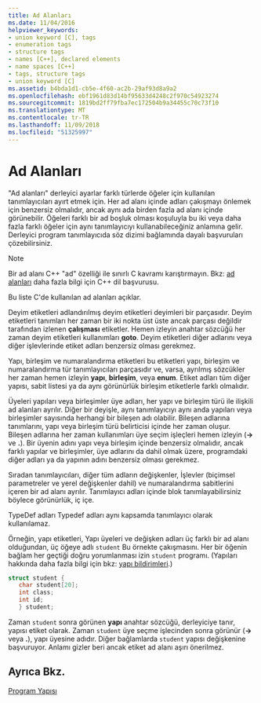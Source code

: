 ```yaml
---
title: Ad Alanları
ms.date: 11/04/2016
helpviewer_keywords:
- union keyword [C], tags
- enumeration tags
- structure tags
- names [C++], declared elements
- name spaces [C++]
- tags, structure tags
- union keyword [C]
ms.assetid: b4bda1d1-cb5e-4f60-ac2b-29af93d8a9a2
ms.openlocfilehash: ebf1961d83d14bf95633d4248c2f970c54923274
ms.sourcegitcommit: 1819bd2ff79fba7ec172504b9a34455c70c73f10
ms.translationtype: MT
ms.contentlocale: tr-TR
ms.lasthandoff: 11/09/2018
ms.locfileid: "51325997"
---
```

# <a name="name-spaces"></a>Ad Alanları

"Ad alanları" derleyici ayarlar farklı türlerde öğeler için kullanılan tanımlayıcıları ayırt etmek için. Her ad alanı içinde adları çakışmayı önlemek için benzersiz olmalıdır, ancak aynı ada birden fazla ad alanı içinde görünebilir. Öğeleri farklı bir ad boşluk olması koşuluyla bu iki veya daha fazla farklı öğeler için aynı tanımlayıcıyı kullanabileceğiniz anlamına gelir. Derleyici program tanımlayıcıda söz dizimi bağlamında dayalı başvuruları çözebilirsiniz.

> [!NOTE]
> Bir ad alanı C++ "ad" özelliği ile sınırlı C kavramı karıştırmayın. Bkz: [ad alanları](../cpp/namespaces-cpp.md) daha fazla bilgi için C++ dil başvurusu.

Bu liste C'de kullanılan ad alanları açıklar.

Deyim etiketleri adlandırılmış deyim etiketleri deyimleri bir parçasıdır. Deyim etiketleri tanımları her zaman bir iki nokta üst üste ancak parçası değildir tarafından izlenen **çalışması** etiketler. Hemen izleyin anahtar sözcüğü her zaman deyim etiketleri kullanımları **goto**. Deyim etiketleri diğer adlarını veya diğer işlevlerinde etiket adları benzersiz olması gerekmez.

Yapı, birleşim ve numaralandırma etiketleri bu etiketleri yapı, birleşim ve numaralandırma tür tanımlayıcıları parçasıdır ve, varsa, ayrılmış sözcükler her zaman hemen izleyin **yapı**, **birleşim**, veya **enum**. Etiket adları tüm diğer yapısı, sabit listesi ya da aynı görünürlük birleşim etiketlerle farklı olmalıdır.

Üyeleri yapıları veya birleşimler üye adları, her yapı ve birleşim türü ile ilişkili ad alanları ayrılır. Diğer bir deyişle, aynı tanımlayıcıyı aynı anda yapıları veya birleşimler sayısında herhangi bir bileşen adı olabilir. Bileşen adlarına tanımlarını, yapı veya birleşim türü belirticisi içinde her zaman oluşur. Bileşen adlarına her zaman kullanımları üye seçim işleçleri hemen izleyin (**->** ve **.**). Bir üyenin adını yapı veya birleşim içinde benzersiz olmalıdır, ancak farklı yapılar ve birleşimler, üye adlarını da dahil olmak üzere, programdaki diğer adları ya da yapının adını benzersiz olması gerekmez.

Sıradan tanımlayıcıları, diğer tüm adların değişkenler, İşlevler (biçimsel parametreler ve yerel değişkenler dahil) ve numaralandırma sabitlerini içeren bir ad alanı ayrılır. Tanımlayıcı adları içinde blok tanımlayabilirsiniz böylece görünürlük, iç içe.

TypeDef adları Typedef adları aynı kapsamda tanımlayıcı olarak kullanılamaz.

Örneğin, yapı etiketleri, Yapı üyeleri ve değişken adları üç farklı bir ad alanı olduğundan, üç öğeye adlı `student` Bu örnekte çakışmasını. Her bir öğenin bağlam her geçtiği doğru yorumlanması izin `student` programı. (Yapıları hakkında daha fazla bilgi için bkz: [yapı bildirimleri](../c-language/structure-declarations.md).)

```C
struct student {
   char student[20];
   int class;
   int id;
   } student;
```

Zaman `student` sonra görünen **yapı** anahtar sözcüğü, derleyiciye tanır, yapısı etiket olarak. Zaman `student` üye seçme işlecinden sonra görünür (**->** veya **.**), yapı üyesine adıdır. Diğer bağlamlarda `student` yapısı değişkenine başvuruyor. Anlamı gizler beri ancak etiket ad alanı aşırı önerilmez.

## <a name="see-also"></a>Ayrıca Bkz.

[Program Yapısı](../c-language/program-structure.md)